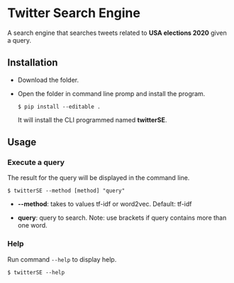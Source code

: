 # Twitter Search Engine
A search engine that searches tweets related to **USA elections 2020** given a query.

## Installation
* Download the folder.

* Open the folder in command line promp and install the program. 
  ```
  $ pip install --editable .
  ```
  It will install the CLI programmed named **twitterSE**.

## Usage
### Execute a query

The result for the query will be displayed in the command line.
````
$ twitterSE --method [method] "query"
````
* **--method**: takes to values tf-idf or word2vec. Default: tf-idf

* **query**: query to search. Note: use brackets if query contains more than one word.

### Help
Run command `--help` to display help.
````
$ twitterSE --help
